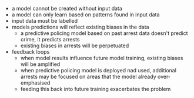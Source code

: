 - a model cannot be created without input data
- a model can only learn based on patterns found in input data
- input data must be labelled
- models predictions will reflect existing biases in the data
	- a predictive policing model based on past arrest data doesn't predict crime, it predicts arrests
	- existing biases in arrests will be perpetuated
- feedback loops
	- when model results influence future model training, existing biases will be amplified
	- when predictive policing model is deployed nad used, additional arrests may be focused on areas that the model already over-emphasised
	- feeding this back into future training exacerbates the problem